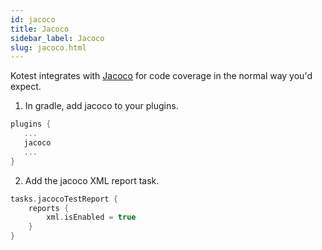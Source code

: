 ```yaml
---
id: jacoco
title: Jacoco
sidebar_label: Jacoco
slug: jacoco.html
---
```




Kotest integrates with [Jacoco](https://www.eclemma.org/jacoco/) for code coverage in the normal way you'd expect.

1. In gradle, add jacoco to your plugins.

```kotlin
plugins {
   ...
   jacoco
   ...
}
```

2. Add the jacoco XML report task.

```kotlin
tasks.jacocoTestReport {
    reports {
        xml.isEnabled = true
    }
}
```
